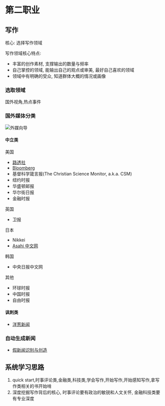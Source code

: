 # 第二职业

## 写作

核心: 选择写作领域

写作领域核心特点:

* 丰富的创作素材, 支撑输出的数量与频率
* 自己掌控的领域, 能输出自己的观点或审美, 最好自己喜欢的领域
* 领域中有明确的受众, 知道群体大概的情况或画像

### 选取领域

国外视角,热点事件

### 国外媒体分类

![外媒向导](https://pic1.zhimg.com/80/v2-86544fed354b06012dcf2869ba1a9fd5_hd.jpg)

#### 中立类

美国

* [路透社](https://www.reuters.com/)
* [Bloomberg](https://www.bloomberg.com)
* 基督科学箴言报(The Christian Science Monitor, a.k.a. CSM)
* 纽约时报
* 华盛顿邮报
* 华尔街日报
* 金融时报

英国

* 卫报

日本

* Nikkei
* [Asahi 中文网](https://asahichinese-j.com/)

韩国

* 中央日报中文网

其他

* 环球时报
* 中国时报
* 自由时报

#### 讽刺类

* [洋葱新闻](https://www.theonion.com/)

### 自动生成新闻

* [假新闻识别与创造](https://grover.allenai.org)

## 系统学习思路

1. quick start,时事评论类,金融类,科技类,学会写作,开始写作,开始感知写作,拿写作类相关的书开始啃
2. 深度挖掘写作背后的核心, 时事评论要有政治的敏锐和人文关怀, 金融科技类要有专业深度
